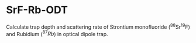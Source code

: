 # SrF-Rb-ODT

Calculate trap depth and scattering rate of Strontium monofluoride ($^{88}$Sr$^{19}$F) and Rubidium ($^{87}Rb$) in optical dipole trap.
